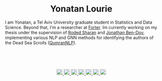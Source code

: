 
<h1 align='center'>
  Yonatan Lourie
</h1>


I am Yonatan, a Tel Aviv University graduate student in Statistics and Data Science. Beyond that, I'm a researcher at <a href="https://www.forter.com/" >Forter</a>.
		Im currently working on my thesis under the supervision of <a href="https://www.cs.tau.ac.il/~roded/" >Roded Sharan</a> and <a href="https://english.tau.ac.il/profile/028799815/" >Jonathan Ben-Dov</a>, implementing various NLP and GNN methods for identifying the authors of the Dead Sea Scrolls (<a href="https://github.com/yonatanlou/QumranNLP" >QumranNLP</a>).

<!-- Here are some project that i did over the years:

1.  **Object oriented programming (Java)** - Some OOP projects in java. 

	- [Bricker game](https://github.com/yonatanlou/study_projects_bsc/tree/main/Introduction%20to%20OOP/Bricker).
	- [AsciiArt](https://github.com/yonatanlou/study_projects_bsc/tree/main/Introduction%20to%20OOP/AsciiArtEx6_)
	- [WorldSimulation](https://github.com/yonatanlou/study_projects_bsc/tree/main/Introduction%20to%20OOP/pepse)
2. **Statistical Learning and data analysis** - Really interesting course that covered most of the topics in ISLR and in [Advanced Data Analysis from an Elementary Point of View](https://www.stat.cmu.edu/~cshalizi/ADAfaEPoV/) by Shalizi. 
Projects:
	- [Car accidents analysis](https://github.com/yonatanlou/study_projects_bsc/blob/main/Statistical_learning_and_data%20analysis/lab1/Lab1.pdf) -EDA and PCA.
	- [fMri data](https://htmlpreview.github.io/?https://github.com/yonatanlou/study_projects_bsc/blob/main/Statistical_learning_and_data%20analysis/lab3/Lab3.html#prediction-model) - Kernel regression, regularization methods, image analysis.
	- [Forest Cover Type](https://htmlpreview.github.io/?https://github.com/yonatanlou/study_projects_bsc/blob/main/Statistical_learning_and_data%20analysis/final_lab/Final_lab.html) - Naive bayes (raw implementation), feature engineering, classifiers (XGboost, svm, RandomForest and more). 
3. **Decrypting Ciphertext Using Markov Chain Monte Carlo** - [link](https://github.com/yonatanlou/Decrypting-Classical-Cipher-Text-Using-MCMC).

[For more projects](https://github.com/yonatanlou/study_projects_bsc) -->

<br /> 
<br /> 
<br /> 

 
 

<p align="center">
  <a href="https://www.goodreads.com/user/show/103722180-yonatan-lourie" target="_blank">
    <img src="https://simpleicons.org/icons/goodreads.svg" alt="Goodreads" width="20" />
  </a>
  <a href="https://www.imdb.com/user/ur88119677/ratings/" target="_blank">
    <img src="https://simpleicons.org/icons/imdb.svg" alt="IMDb" width="20" />
  </a>
  <a href="https://open.spotify.com/user/224udkuetwxsiqba7n4tums6q?si=_RD2kBO8QlSUYLfjBLjBEQ&nd=1" target="_blank">
    <img src="https://simpleicons.org/icons/spotify.svg" alt="Spotify" width="20" />
  </a>
  <a href="https://x.com/yonatanlou" target="_blank">
    <img src="https://simpleicons.org/icons/x.svg" alt="Twitter" width="20" />
  </a>
  <a href="https://www.linkedin.com/in/yonatanlourie/" target="_blank">
    <img src="https://img.icons8.com/?size=100&id=98960&format=png&color=000000" alt="LinkedIn" width="20" />
  </a>
  <a href="https://github.com/yonatanlou" target="_blank">
    <img src="https://simpleicons.org/icons/github.svg" alt="GitHub" width="20" />
  </a>
  <a href="mailto:yonatanlou@gmail.com" target="_blank">
    <img src="https://simpleicons.org/icons/gmail.svg" alt="Email" width="20" />
  </a>
</p>

